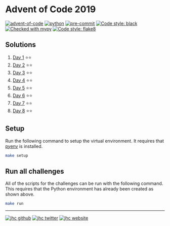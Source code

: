 # Advent of Code 2019

[![advent-of-code](https://img.shields.io/badge/Advent_of_Code-2019-F80046.svg?style=flat)](https://adventofcode.com/2019)
[![python](https://img.shields.io/badge/Python-3.9.6-3776AB.svg?style=flat&logo=python&logoColor=white)](https://www.python.org)
[![pre-commit](https://img.shields.io/badge/pre--commit-enabled-brightgreen?logo=pre-commit&logoColor=white)](https://github.com/pre-commit/pre-commit)
[![Code style: black](https://img.shields.io/badge/code%20style-black-000000.svg)](https://github.com/psf/black)
[![Checked with mypy](http://www.mypy-lang.org/static/mypy_badge.svg)](http://mypy-lang.org/)
[![Code style: flake8](https://img.shields.io/badge/code%20style-flake8-9C357B.svg)](https://flake8.pycqa.org/en/latest/)

## Solutions

1. [Day 1](challenges/challenge_01.py) ⭐⭐
1. [Day 2](challenges/challenge_02.py) ⭐⭐
1. [Day 3](challenges/challenge_03.py) ⭐⭐
1. [Day 4](challenges/challenge_04.py) ⭐⭐
1. [Day 5](challenges/challenge_05.py) ⭐⭐
1. [Day 6](challenges/challenge_06.py) ⭐⭐
1. [Day 7](challenges/challenge_07.py) ⭐⭐
1. [Day 8](challenges/challenge_08.py) ⭐⭐


## Setup

Run the following command to setup the virtual environment.
It requires that [pyenv](https://github.com/pyenv/pyenv) is installed.

```bash
make setup
```

## Run all challenges

All of the scripts for the challenges can be run with the following command.
This requires that the Python environment has already been created as shown above.

```bash
make run
```

---

[![jhc github](https://img.shields.io/badge/GitHub-jhrcook-181717.svg?style=flat&logo=github)](https://github.com/jhrcook)
[![jhc twitter](https://img.shields.io/badge/Twitter-@JoshDoesA-00aced.svg?style=flat&logo=twitter)](https://twitter.com/JoshDoesa)
[![jhc website](https://img.shields.io/badge/Website-Joshua_Cook-5087B2.svg?style=flat&logo=telegram)](https://joshuacook.netlify.app)
